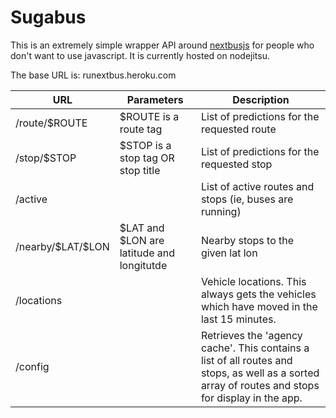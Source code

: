 # Sugabus
This is an extremely simple wrapper API around [nextbusjs](https://github.com/russfrank/nextbusjs)
for people who don't want to use javascript.  It is currently hosted on
nodejitsu.

The base URL is: runextbus.heroku.com

<table class="table">                                                          
   <thead>                                                                      
      <tr>                                                                      
         <th>URL</th>                                                           
         <th>Parameters</th>                                                    
         <th>Description</th>                                                   
      </tr>                                                                     
   </thead>                                                                     
   <tr>                                                                         
      <td>/route/$ROUTE</td>                                                    
      <td>$ROUTE is a route tag</td>                                            
      <td>List of predictions for the requested route</td>                      
   <tr>                                                                         
      <td>/stop/$STOP</td>                                                      
      <td>$STOP is a stop tag OR stop title</td>                                
      <td>List of predictions for the requested stop</td>                       
   <tr>                                                                         
      <td>/active</td>                                                          
      <td></td>                                                                 
      <td>List of active routes and stops (ie, buses are running)</td>          
   </tr>                                                                        
   <tr>                                                                         
      <td>/nearby/$LAT/$LON</td>                                                
      <td>$LAT and $LON are latitude and longitutde</td>                        
      <td>Nearby stops to the given lat lon</td>                                
   </tr>                                                                        
   <tr>                                                                         
      <td>/locations</td>                                                       
      <td></td>                                                                 
      <td>Vehicle locations.  This always gets the vehicles which have moved in the last 15 minutes.</td>
   </tr>                                                                        
   <tr>                                                                         
      <td>/config</td>                                                          
      <td></td>                                                                 
      <td>Retrieves the 'agency cache'.  This contains a list of all routes and stops, as well as a sorted
      array of routes and stops for display in the app.</td>                    
   </tr>     
</table>


